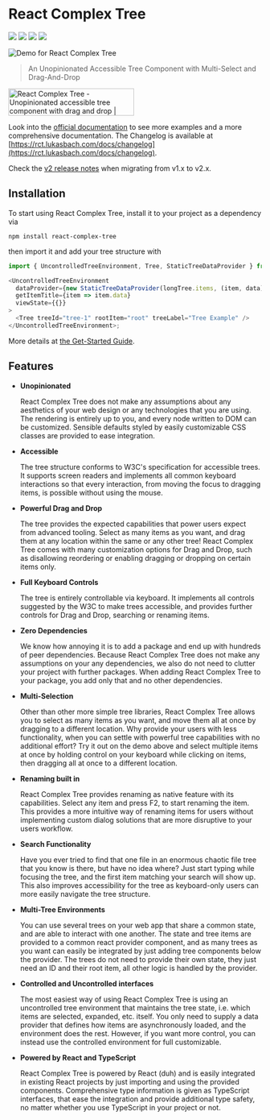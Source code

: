 # React Complex Tree

![](https://badgen.net/npm/v/react-complex-tree)
![](https://badgen.net/npm/types/react-complex-tree)
[![](https://badgen.net/bundlephobia/dependency-count/react-complex-tree)](https://bundlephobia.com/package/react-complex-tree)
[![](https://badgen.net/bundlephobia/minzip/react-complex-tree)](https://bundlephobia.com/package/react-complex-tree)

![Demo for React Complex Tree](http://i.imgur.com/KQ90KEs.gif)

> An Unopinionated Accessible Tree Component with Multi-Select and Drag-And-Drop

<a href="https://www.producthunt.com/posts/react-complex-tree?utm_source=badge-featured&utm_medium=badge&utm_souce=badge-react-complex-tree" target="_blank"><img src="https://api.producthunt.com/widgets/embed-image/v1/featured.svg?post_id=303494&theme=light" alt="React Complex Tree - Unopinionated accessible tree component with drag and drop | Product Hunt" width="250" height="54" /></a>

Look into the [official documentation](https://rct.lukasbach.com/) to see more examples
and a more comprehensive documentation. The Changelog is available at [https://rct.lukasbach.com/docs/changelog](https://rct.lukasbach.com/docs/changelog).

Check the [v2 release notes](https://rct.lukasbach.com/docs/changelog) when migrating from v1.x to v2.x.

## Installation

To start using React Complex Tree, install it to your project as a dependency via

```
npm install react-complex-tree
```

then import it and add your tree structure with

```typescript jsx
import { UncontrolledTreeEnvironment, Tree, StaticTreeDataProvider } from 'react-complex-tree';

<UncontrolledTreeEnvironment
  dataProvider={new StaticTreeDataProvider(longTree.items, (item, data) => ({ ...item, data }))}
  getItemTitle={item => item.data}
  viewState={{}}
>
  <Tree treeId="tree-1" rootItem="root" treeLabel="Tree Example" />
</UncontrolledTreeEnvironment>;
```

More details at [the Get-Started Guide](https://rct.lukasbach.com/docs/getstarted).

## Features

- **Unopinionated**

  React Complex Tree does not make any assumptions about any aesthetics of your web design or any technologies that you are using. The rendering is entirely up to you, and every node written to DOM can be customized. Sensible defaults styled by easily customizable CSS classes are provided to ease integration.

- **Accessible**

  The tree structure conforms to W3C's specification for accessible trees. It supports screen readers and implements all common keyboard interactions so that every interaction, from moving the focus to dragging items, is possible without using the mouse.

- **Powerful Drag and Drop**

  The tree provides the expected capabilities that power users expect from advanced tooling. Select as many items as you want, and drag them at any location within the same or any other tree! React Complex Tree comes with many customization options for Drag and Drop, such as disallowing reordering or enabling dragging or dropping on certain items only.

- **Full Keyboard Controls**

  The tree is entirely controllable via keyboard. It implements all controls suggested by the W3C to make trees accessible, and provides further controls for Drag and Drop, searching or renaming items.

- **Zero Dependencies**

  We know how annoying it is to add a package and end up with hundreds of peer dependencies. Because React Complex Tree does not make any assumptions on your any dependencies, we also do not need to clutter your project with further packages. When adding React Complex Tree to your package, you add only that and no other dependencies.

- **Multi-Selection**

  Other than other more simple tree libraries, React Complex Tree allows you to select as many items as you want, and move them all at once by dragging to a different location. Why provide your users with less functionality, when you can settle with powerful tree capabilities with no additional effort? Try it out on the demo above and select multiple items at once by holding control on your keyboard while clicking on items, then dragging all at once to a different location.

- **Renaming built in**

  React Complex Tree provides renaming as native feature with its capabilities. Select any item and press F2, to start renaming the item. This provides a more intuitive way of renaming items for users without implementing custom dialog solutions that are more disruptive to your users workflow.

- **Search Functionality**

  Have you ever tried to find that one file in an enormous chaotic file tree that you know is there, but have no idea where? Just start typing while focusing the tree, and the first item matching your search will show up. This also improves accessibility for the tree as keyboard-only users can more easily navigate the tree structure.

- **Multi-Tree Environments**

  You can use several trees on your web app that share a common state, and are able to interact with one another. The state and tree items are provided to a common react provider component, and as many trees as you want can easily be integrated by just adding tree components below the provider. The trees do not need to provide their own state, they just need an ID and their root item, all other logic is handled by the provider.

- **Controlled and Uncontrolled interfaces**

  The most easiest way of using React Complex Tree is using an uncontrolled tree environment that maintains the tree state, i.e. which items are selected, expanded, etc. itself. You only need to supply a data provider that defines how items are asynchronously loaded, and the environment does the rest. However, if you want more control, you can instead use the controlled environment for full customizable.

- **Powered by React and TypeScript**

  React Complex Tree is powered by React (duh) and is easily integrated in existing React projects by just importing and using the provided components. Comprehensive type information is given as TypeScript interfaces, that ease the integration and provide additional type safety, no matter whether you use TypeScript in your project or not.
